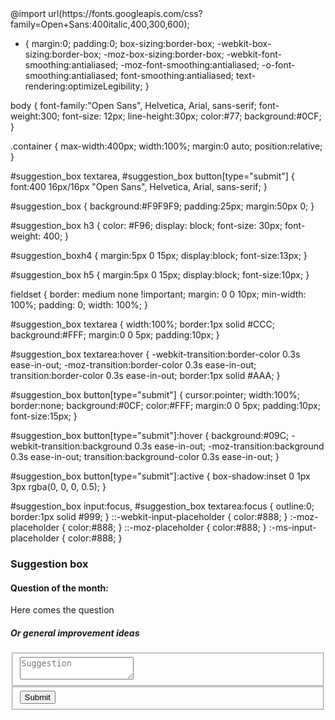 
<html>
 @import url(https://fonts.googleapis.com/css?family=Open+Sans:400italic,400,300,600);

* {
	margin:0;
	padding:0;
	box-sizing:border-box;
	-webkit-box-sizing:border-box;
	-moz-box-sizing:border-box;
	-webkit-font-smoothing:antialiased;
	-moz-font-smoothing:antialiased;
	-o-font-smoothing:antialiased;
	font-smoothing:antialiased;
	text-rendering:optimizeLegibility;
}

body {
	font-family:"Open Sans", Helvetica, Arial, sans-serif;
	font-weight:300;
	font-size: 12px;
	line-height:30px;
	color:#77;
	background:#0CF;
}

.container {
	max-width:400px;
	width:100%;
	margin:0 auto;
	position:relative;
}

#suggestion_box textarea, #suggestion_box button[type="submit"] { font:400 16px/16px "Open Sans", Helvetica, Arial, sans-serif; }

#suggestion_box {
	background:#F9F9F9;
	padding:25px;
	margin:50px 0;
}

#suggestion_box h3 {
	color: #F96;
	display: block;
	font-size: 30px;
	font-weight: 400;
}

#suggestion_boxh4 {
	margin:5px 0 15px;
	display:block;
	font-size:13px;
}

#suggestion_box h5 {
	margin:5px 0 15px;
	display:block;
	font-size:10px;
}

fieldset {
	border: medium none !important;
	margin: 0 0 10px;
	min-width: 100%;
	padding: 0;
	width: 100%;
}

#suggestion_box textarea {
	width:100%;
	border:1px solid #CCC;
	background:#FFF;
	margin:0 0 5px;
	padding:10px;
}

#suggestion_box textarea:hover {
	-webkit-transition:border-color 0.3s ease-in-out;
	-moz-transition:border-color 0.3s ease-in-out;
	transition:border-color 0.3s ease-in-out;
	border:1px solid #AAA;
}

#suggestion_box button[type="submit"] {
	cursor:pointer;
	width:100%;
	border:none;
	background:#0CF;
	color:#FFF;
	margin:0 0 5px;
	padding:10px;
	font-size:15px;
}

#suggestion_box button[type="submit"]:hover {
	background:#09C;
	-webkit-transition:background 0.3s ease-in-out;
	-moz-transition:background 0.3s ease-in-out;
	transition:background-color 0.3s ease-in-out;
}

#suggestion_box button[type="submit"]:active { box-shadow:inset 0 1px 3px rgba(0, 0, 0, 0.5); }

#suggestion_box input:focus, #suggestion_box textarea:focus {
	outline:0;
	border:1px solid #999;
}
::-webkit-input-placeholder {
 color:#888;
}
:-moz-placeholder {
 color:#888;
}
::-moz-placeholder {
 color:#888;
}
:-ms-input-placeholder {
 color:#888;
}

<body>
<div class="container">  
  <form id="suggestion_box" action="" method="post">
    <h3>Suggestion box</h3>
    <h4>Question of the month:</h4>
    <p>Here comes the question</p>
    <h5>Or general improvement ideas</h5>
    <fieldset>
      <textarea placeholder="Suggestion" tabindex="5" name="suggestion_text" required></textarea>
    </fieldset>
    <fieldset>
      <button name="submit" type="submit" id="suggestion_box" data-submit="...Sending" value="text to send">Submit</button>
    </fieldset>
  </form>
</div>
</body>
</html>
